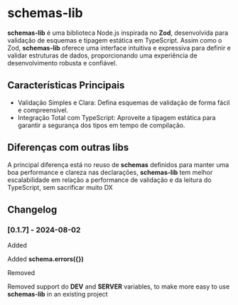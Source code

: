 # schemas-lib

**schemas-lib** é uma biblioteca Node.js inspirada no **Zod**, desenvolvida para validação de esquemas e tipagem estática em TypeScript. Assim como o Zod, **schemas-lib** oferece uma interface intuitiva e expressiva para definir e validar estruturas de dados, proporcionando uma experiência de desenvolvimento robusta e confiável.

## Características Principais

- Validação Simples e Clara: Defina esquemas de validação de forma fácil e compreensível.
- Integração Total com TypeScript: Aproveite a tipagem estática para garantir a segurança dos tipos em tempo de compilação.

## Diferenças com outras libs

A principal diferença está no reuso de **schemas** definidos para manter uma boa performance e clareza nas declarações, **schemas-lib** tem melhor escalabilidade em relação a performance de validação e da leitura do TypeScript, sem sacrificar muito DX

## Changelog

### [0.1.7] - 2024-08-02

Added

Added **schema.errors({})**

Removed

Removed support do **__DEV__** and **__SERVER__** variables, to make more easy to use **schemas-lib** in an existing project